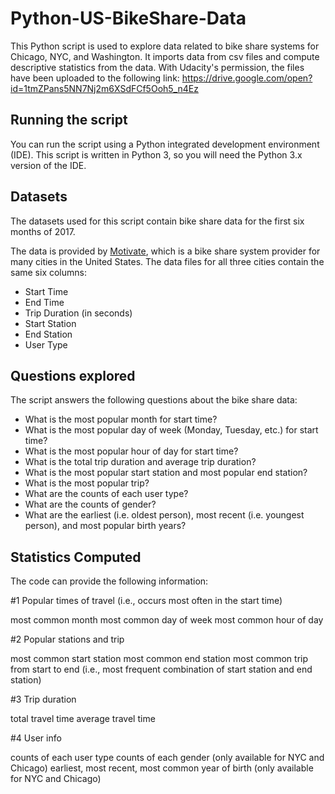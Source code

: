 # Python-US-BikeShare-Data

This Python script is used to explore data related to bike share systems for Chicago, NYC, and Washington. It imports data from csv files and compute descriptive statistics from the data. With Udacity's permission, the files have been uploaded to the following link: https://drive.google.com/open?id=1tmZPans5NN7Nj2m6XSdFCf5Ooh5_n4Ez

## Running the script
You can run the script using a Python integrated development environment (IDE). This script is written in Python 3, so you will need the Python 3.x version of the IDE.

## Datasets
The datasets used for this script contain bike share data for the first six months of 2017.

The data is provided by [Motivate](https://www.motivateco.com/), which is a bike share system provider for many cities in the United States. The data files for all three cities contain the same six columns:
* Start Time
* End Time
* Trip Duration (in seconds)
* Start Station
* End Station
* User Type

## Questions explored
The script answers the following questions about the bike share data:
* What is the most popular month for start time?
* What is the most popular day of week (Monday, Tuesday, etc.) for start time?
* What is the most popular hour of day for start time?
* What is the total trip duration and average trip duration?
* What is the most popular start station and most popular end station?
* What is the most popular trip?
* What are the counts of each user type?
* What are the counts of gender?
* What are the earliest (i.e. oldest person), most recent (i.e. youngest person), and most popular birth years?

## Statistics Computed
The code can provide the following information:

#1 Popular times of travel (i.e., occurs most often in the start time)

most common month
most common day of week
most common hour of day

#2 Popular stations and trip

most common start station
most common end station
most common trip from start to end (i.e., most frequent combination of start station and end station)

#3 Trip duration

total travel time
average travel time

#4 User info

counts of each user type
counts of each gender (only available for NYC and Chicago)
earliest, most recent, most common year of birth (only available for NYC and Chicago)
